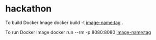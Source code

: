 # hackathon


To build Docker Image 
docker build -t <image-name:tag> .

To run Docker Image
docker run --rm -p 8080:8080 <image-name:tag>
